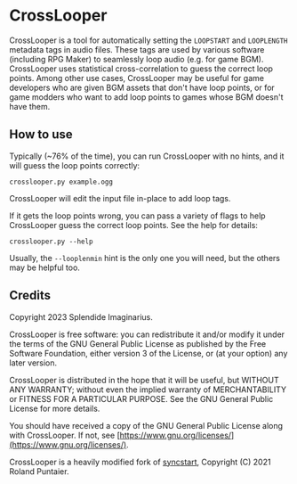 # CrossLooper

CrossLooper is a tool for automatically setting the `LOOPSTART` and `LOOPLENGTH` metadata tags in audio files. These tags are used by various software (including RPG Maker) to seamlessly loop audio (e.g. for game BGM). CrossLooper uses statistical cross-correlation to guess the correct loop points. Among other use cases, CrossLooper may be useful for game developers who are given BGM assets that don't have loop points, or for game modders who want to add loop points to games whose BGM doesn't have them.

## How to use

Typically (~76% of the time), you can run CrossLooper with no hints, and it will guess the loop points correctly:

```
crosslooper.py example.ogg
```

CrossLooper will edit the input file in-place to add loop tags.

If it gets the loop points wrong, you can pass a variety of flags to help CrossLooper guess the correct loop points. See the help for details:

```
crosslooper.py --help
```

Usually, the `--looplenmin` hint is the only one you will need, but the others may be helpful too.

## Credits

Copyright 2023 Splendide Imaginarius.

CrossLooper is free software: you can redistribute it and/or modify it under the terms of the GNU General Public License as published by the Free Software Foundation, either version 3 of the License, or (at your option) any later version.

CrossLooper is distributed in the hope that it will be useful, but WITHOUT ANY WARRANTY; without even the implied warranty of MERCHANTABILITY or FITNESS FOR A PARTICULAR PURPOSE. See the GNU General Public License for more details.

You should have received a copy of the GNU General Public License along with CrossLooper. If not, see [https://www.gnu.org/licenses/](https://www.gnu.org/licenses/).

CrossLooper is a heavily modified fork of [syncstart](https://github.com/rpuntaie/syncstart), Copyright (C) 2021 Roland Puntaier.

